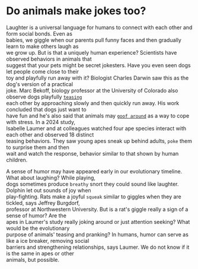 # Do animals make jokes too?

Laughter is a universal language for humans to connect with each other and form social bonds. Even as  
babies, we giggle when our parents pull funny faces and then gradually learn to make others laugh as  
we grow up. But is that a uniquely human experience? Scientists have observed behaviors in animals that  
suggest that your pets might be secret jokesters. Have you even seen dogs let people come close to their  
toy and playfully run away with it? Biologist Charles Darwin saw this as the dog's version of a practical  
joke. Marc Bekoff, biology professor at the University of Colorado also observe dogs playfully [`teasing`](https://www.oxfordlearnersdictionaries.com/definition/english/tease_1?q=tease)  
each other by approaching slowly and then quickly run away. His work concluded that dogs just want to  
have fun and he's also said that animals may [`goof around`](https://www.oxfordlearnersdictionaries.com/definition/english/goof-around#goofaround2_e) as a way to cope with stress. In a 2024 study,  
Isabelle Laumer and at colleagues watched four ape species interact with each other and observed 18 distinct  
teasing behaviors. They saw young apes sneak up behind adults, `poke` them to surprise them and then  
wait and watch the response, behavior similar to that shown by human children. 

A sense of humor may have appeared early in our evolutionary timeline. What about laughing? While playing,  
dogs sometimes produce `breathy` snort they could sound like laughter. Dolphin let out sounds of joy when  
play-fighting. Rats make a joyful `squeak` similar to giggles when they are tickled, says Jeffrey Burgdorf,  
professor at Northwestern University. But is a rat's giggle really a sign of a sense of humor? Are the  
apes in Laumer's study really joking around or just attention seeking? What would be the evolutionary  
purpose of animals' teasing and pranking? In humans, humor can serve as like a ice breaker, removing social  
barriers and strengthening relationships, says Laumer.  We do not know if it is the same in apes or other  
animals, but possible.  

